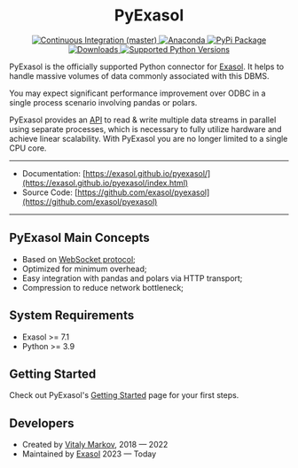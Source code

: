 <h1 align="center">PyExasol</h1>
<p align="center">
<a href="https://github.com/exasol/pyexasol/actions/workflows/pr-merge.yml">
    <img src="https://github.com/exasol/pyexasol/actions/workflows/pr-merge.yml/badge.svg?branch=master" alt="Continuous Integration (master)">
</a>
<a href="https://anaconda.org/conda-forge/pyexasol">
    <img src="https://anaconda.org/conda-forge/pyexasol/badges/version.svg" alt="Anaconda">
</a>
<a href="https://pypi.org/project/pyexasol/">
    <img src="https://img.shields.io/pypi/v/pyexasol" alt="PyPi Package">
</a>
<a href="https://pypi.org/project/pyexasol/">
    <img src="https://img.shields.io/pypi/dm/pyexasol" alt="Downloads">
</a>
<a href="https://pypi.org/project/pyexasol/">
    <img src="https://img.shields.io/pypi/pyversions/pyexasol" alt="Supported Python Versions">
</a>
</p>

PyExasol is the officially supported Python connector for [Exasol](https://www.exasol.com). It helps to handle massive volumes of data commonly associated with this DBMS.

You may expect significant performance improvement over ODBC in a single process scenario involving pandas or polars.

PyExasol provides an [API](https://exasol.github.io/pyexasol/master/api.html) to read & write multiple data streams in parallel using separate processes, which is necessary to fully utilize hardware and achieve linear scalability. With PyExasol you are no longer limited to a single CPU core.

---
* Documentation: [https://exasol.github.io/pyexasol/](https://exasol.github.io/pyexasol/index.html)
* Source Code: [https://github.com/exasol/pyexasol](https://github.com/exasol/pyexasol)
---

## PyExasol Main Concepts

- Based on [WebSocket protocol](https://github.com/exasol/websocket-api);
- Optimized for minimum overhead;
- Easy integration with pandas and polars via HTTP transport;
- Compression to reduce network bottleneck;


## System Requirements

- Exasol >= 7.1
- Python >= 3.9

## Getting Started

Check out PyExasol's [Getting Started](https://exasol.github.io/pyexasol/master/user_guide/getting_started.html) page for your first steps.

## Developers
* Created by [Vitaly Markov](https://www.linkedin.com/in/markov-vitaly/), 2018 — 2022
* Maintained by [Exasol](https://www.exasol.com) 2023 — Today
